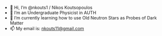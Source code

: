 - 👋 Hi, I’m @nkouts1 / Nikos Koutsopoulos
- 👀 I’m an Undergraduate Physicist in AUTH
- 🌱 I’m currently learning how to use Old Neutron Stars as Probes of Dark Matter
- 📫 My email is: nkouts11@gmail.com
